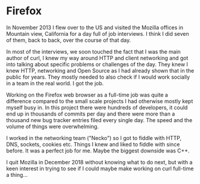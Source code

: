 # Firefox

In November 2013 I flew over to the US and visited the Mozilla offices in
Mountain view, California for a day full of job interviews. I think I did
seven of them, back to back, over the course of that day.

In most of the interviews, we soon touched the fact that I was the main author
of curl, I knew my way around HTTP and client networking and got into talking
about specific problems or challenges of the day. They knew I knew HTTP,
networking and Open Source as I had already shown that in the public for
years. They mostly needed to also check if I would work socially in a team in
the real world. I got the job.

Working on the Firefox web browser as a full-time job was quite a difference
compared to the small scale projects I had otherwise mostly kept myself busy
in. In this project there were hundreds of developers, it could end up in
thousands of commits per day and there were more than a thousand new bug
tracker entries filed every single day. The speed and the volume of things
were overwhelming.

I worked in the networking team ("Necko") so I got to fiddle with HTTP, DNS,
sockets, cookies etc. Things I knew and liked to fiddle with since before. It
was a perfect job for me. Maybe the biggest downside was C++.

I quit Mozilla in December 2018 without knowing what to do next, but with a
keen interest in trying to see if I could maybe make working on curl full-time
a thing...
